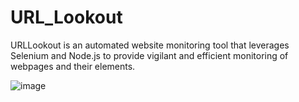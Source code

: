 # URL_Lookout
 URLLookout is an automated website monitoring tool that leverages Selenium and Node.js to provide vigilant and efficient monitoring of webpages and their elements.

 ![image](https://github.com/mahima23anu/URL_Lookout/assets/111680119/49cd5da7-4c5c-4a98-ada3-413040dc2760)

